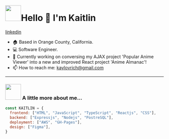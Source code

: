 <h1 align="left" id="macropower-title"><img src="https://media.giphy.com/media/VOUFXDSETndu93Gr0T/giphy.gif" width="50">Hello 👋 I'm Kaitlin</h1>
<p align="left">
  <a href="https://www.linkedin.com/in/kaitlin-lovrich/" align="left">
   linkedin
  </a>
</p>

- :house: Based in Orange County, California.
- :computer: Software Engineer.
- :dart: Currently working on conversing my AJAX project 'Popular Anime Viewer' into a new and improved React project 'Anime Almanac'!
- 📫 How to reach me: kaylovrich@gmail.com
---

### <img src="https://media.giphy.com/media/ifeLQvPtmYjvh2BxFC/giphy.gif" width="50"> A little more about me...

```JavaScript
const KAITLIN = {
  frontend: ["HTML", "JavaScript", "TypeScript", "Reactjs", "CSS"],
  backend: ["Expressjs", "Nodejs", "PostreSQL"],
  deployment: ["AWS", "GH-Pages"],
  design: ["Figma"],
}
```

<!--
**kaitlin-lovrich/kaitlin-lovrich** is a ✨ _special_ ✨ repository because its `README.md` (this file) appears on your GitHub profile.

Here are some ideas to get you started:

- 🔭 I’m currently working on ...
- 🌱 I’m currently learning ...
- 👯 I’m looking to collaborate on ...
- 🤔 I’m looking for help with ...
- 💬 Ask me about ...
- 📫 How to reach me: ...
- 😄 Pronouns: ...
- ⚡ Fun fact: ...
-->

